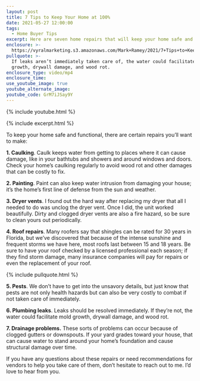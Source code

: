```yaml
---
layout: post
title: 7 Tips to Keep Your Home at 100%
date: 2021-05-27 12:00:00
tags:
  - Home Buyer Tips
excerpt: Here are seven home repairs that will keep your home safe and operable.
enclosure: >-
  https://vyralmarketing.s3.amazonaws.com/Mark+Ramey/2021/7+Tips+to+Keep+Your+Home+at+100%25.mp4
pullquote: >-
  If leaks aren’t immediately taken care of, the water could facilitate mold
  growth, drywall damage, and wood rot.
enclosure_type: video/mp4
enclosure_time:
use_youtube_image: true
youtube_alternate_image:
youtube_code: GrM7iJSay9Y
---
```

{% include youtube.html %}

{% include excerpt.html %}

To keep your home safe and functional, there are certain repairs you’ll want to make:

**1\. Caulking**. Caulk keeps water from getting to places where it can cause damage, like in your bathtubs and showers and around windows and doors. Check your home’s caulking regularly to avoid wood rot and other damages that can be costly to fix.

**2\. Painting**. Paint can also keep water intrusion from damaging your house; it’s the home’s first line of defense from the sun and weather.

**3\. Dryer vents**. I found out the hard way after replacing my dryer that all I needed to do was unclog the dryer vent. Once I did, the unit worked beautifully. Dirty and clogged dryer vents are also a fire hazard, so be sure to clean yours out periodically.

**4\. Roof repairs**. Many roofers say that shingles can be rated for 30 years in Florida, but we’ve discovered that because of the intense sunshine and frequent storms we have here, most roofs last between 15 and 18 years. Be sure to have your roof checked by a licensed professional each season; if they find storm damage, many insurance companies will pay for repairs or even the replacement of your roof.

{% include pullquote.html %}

**5\. Pests**. We don’t have to get into the unsavory details, but just know that pests are not only health hazards but can also be very costly to combat if not taken care of immediately.

**6\. Plumbing leaks**. Leaks should be resolved immediately. If they’re not, the water could facilitate mold growth, drywall damage, and wood rot.

**7\. Drainage problems.** These sorts of problems can occur because of clogged gutters or downspouts. If your yard grades toward your house, that can cause water to stand around your home’s foundation and cause structural damage over time.

If you have any questions about these repairs or need recommendations for vendors to help you take care of them, don’t hesitate to reach out to me. I’d love to hear from you.
